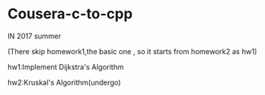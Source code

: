 # Cousera-c-to-cpp

IN 2017 summer

(There skip homework1,the basic one , so it starts from homework2 as hw1) 



hw1:Implement Dijkstra's Algorithm


hw2:Kruskal's Algorithm(undergo)
